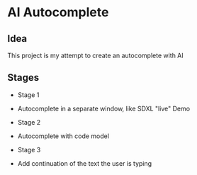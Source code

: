 # AI Autocomplete

## Idea
This project is my attempt to create an autocomplete with AI

## Stages
* Stage 1
- Autocomplete in a separate window, like SDXL "live" Demo

* Stage 2
- Autocomplete with code model

* Stage 3
- Add continuation of the text the user is typing

